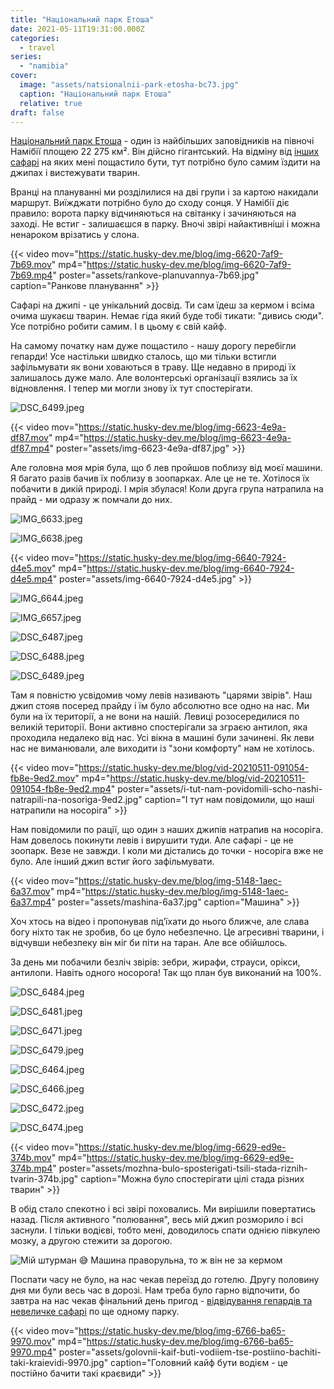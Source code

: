 ```yaml
---
title: "Національний парк Етоша"
date: 2021-05-11T19:31:00.000Z
categories:
  - travel
series:
  - "namibia"
cover:
  image: "assets/natsionalnii-park-etosha-bc73.jpg"
  caption: "Національний парк Етоша"
  relative: true
draft: false
---
```


[Національний парк Етоша](https://uk.wikipedia.org/wiki/Етоша_(національний_парк)) - один із найбільших заповідників на півночі Намібії площею 22 275 км². Він дійсно гігантський. На відміну від [інших сафарі](/posts/den-desyatii-natsionalnii-park-ngorongoro) на яких мені пощастило бути, тут потрібно було самим їздити на джипах і вистежувати тварин.

Вранці на плануванні ми розділилися на дві групи і за картою накидали маршрут. Виїжджати потрібно було до сходу сонця. У Намібії діє правило: ворота парку відчиняються на світанку і зачиняються на заході. Не встиг - залишаєшся в парку. Вночі звірі найактивніші і можна ненароком врізатись у слона.

{{< video mov="https://static.husky-dev.me/blog/img-6620-7af9-7b69.mov" mp4="https://static.husky-dev.me/blog/img-6620-7af9-7b69.mp4" poster="assets/rankove-planuvannya-7b69.jpg" caption="Ранкове планування" >}}

Сафарі на джипі - це унікальний досвід. Ти сам їдеш за кермом і всіма очима шукаєш тварин. Немає гіда який буде тобі тикати: "дивись сюди". Усе потрібно робити самим. І в цьому є свій кайф.

На самому початку нам дуже пощастило - нашу дорогу перебігли гепарди! Усе настільки швидко сталось, що ми тільки встигли зафільмувати як вони ховаються в траву. Ще недавно в природі їх залишалось дуже мало. Але волонтерські організації взялись за їх відновлення. І тепер ми могли знову їх тут спостерігати.

![DSC_6499.jpeg](assets/dsc-6499-c41d.jpg)

{{< video mov="https://static.husky-dev.me/blog/img-6623-4e9a-df87.mov" mp4="https://static.husky-dev.me/blog/img-6623-4e9a-df87.mp4" poster="assets/img-6623-4e9a-df87.jpg" >}}

Але головна моя мрія була, що б лев пройшов поблизу від моєї машини. Я багато разів бачив їх поблизу в зоопарках. Але це не те. Хотілося їх побачити в дикій природі. І мрія збулася! Коли друга група натрапила на прайд - ми одразу ж помчали до них.

![IMG_6633.jpeg](assets/img-6633-4f5e.jpg)

![IMG_6638.jpeg](assets/img-6638-d161.jpg)

{{< video mov="https://static.husky-dev.me/blog/img-6640-7924-d4e5.mov" mp4="https://static.husky-dev.me/blog/img-6640-7924-d4e5.mp4" poster="assets/img-6640-7924-d4e5.jpg" >}}

![IMG_6644.jpeg](assets/img-6644-433e.jpg)

![IMG_6657.jpeg](assets/img-6657-b302.jpg)

![DSC_6487.jpeg](assets/dsc-6487-c676.jpg)

![DSC_6488.jpeg](assets/dsc-6488-2a7a.jpg)

![DSC_6489.jpeg](assets/dsc-6489-50f0.jpg)

Там я повністю усвідомив чому левів називають "царями звірів". Наш джип стояв посеред прайду і їм було абсолютно все одно на нас. Ми були на їх території, а не вони на нашій. Левиці розосередилися по великій території. Вони активно спостерігали за зграєю антилоп, яка проходила недалеко від нас. Усі вікна в машині були зачинені. Як леви нас не виманювали, але виходити із "зони комфорту" нам не хотілось.

{{< video mov="https://static.husky-dev.me/blog/vid-20210511-091054-fb8e-9ed2.mov" mp4="https://static.husky-dev.me/blog/vid-20210511-091054-fb8e-9ed2.mp4" poster="assets/i-tut-nam-povidomili-scho-nashi-natrapili-na-nosoriga-9ed2.jpg" caption="І тут нам повідомили, що наші натрапили на носоріга" >}}

Нам повідомили по рації, що один з наших джипів натрапив на носоріга. Нам довелось покинути левів і вирушити туди. Але сафарі - це не зоопарк. Везе не завжди. І коли ми дістались до точки - носоріга вже не було. Але інший джип встиг його зафільмувати.

{{< video mov="https://static.husky-dev.me/blog/img-5148-1aec-6a37.mov" mp4="https://static.husky-dev.me/blog/img-5148-1aec-6a37.mp4" poster="assets/mashina-6a37.jpg" caption="Машина" >}}

Хоч хтось на відео і пропонував під’їхати до нього ближче, але слава богу ніхто так не зробив, бо це було небезпечно. Це агресивні тварини, і відчувши небезпеку він міг би піти на таран. Але все обійшлось.

За день ми побачили безліч звірів: зебри, жирафи, страуси, орікси, антилопи. Навіть одного носорога! Так що план був виконаний на 100%.

![DSC_6484.jpeg](assets/dsc-6484-8ef9.jpg)

![DSC_6481.jpeg](assets/dsc-6481-c373.jpg)

![DSC_6471.jpeg](assets/dsc-6471-04d2.jpg)

![DSC_6479.jpeg](assets/dsc-6479-35c4.jpg)

![DSC_6464.jpeg](assets/dsc-6464-4435.jpg)

![DSC_6466.jpeg](assets/dsc-6466-6fcb.jpg)

![DSC_6472.jpeg](assets/dsc-6472-0178.jpg)

![DSC_6474.jpeg](assets/dsc-6474-94f5.jpg)

{{< video mov="https://static.husky-dev.me/blog/img-6629-ed9e-374b.mov" mp4="https://static.husky-dev.me/blog/img-6629-ed9e-374b.mp4" poster="assets/mozhna-bulo-sposterigati-tsili-stada-riznih-tvarin-374b.jpg" caption="Можна було спостерігати цілі стада різних тварин" >}}

В обід стало спекотно і всі звірі поховались. Ми вирішили повертатись назад. Після активного "полювання", весь мій джип розморило і всі заснули. І тільки водієві, тобто мені, доводилось спати однією півкулею мозку, а другою стежити за дорогою.

![Мій штурман 😅 Машина праворульна, то ж він не за кермом](assets/mii-shturman-mashina-pravorulna-to-zh-vin-ne-za-kermom-2534.jpg "Мій штурман 😅 Машина праворульна, то ж він не за кермом")

Поспати часу не було, на нас чекав переїзд до готелю. Другу половину дня ми були весь час в дорозі. Нам треба було гарно відпочити, бо завтра на нас чекав фінальний день пригод - [відвідування гепардів та невеличке сафарі](/posts/rezervatsiya-gepardiv-i-poshuk-sloniv) по ще одному парку.

{{< video mov="https://static.husky-dev.me/blog/img-6766-ba65-9970.mov" mp4="https://static.husky-dev.me/blog/img-6766-ba65-9970.mp4" poster="assets/golovnii-kaif-buti-vodiiem-tse-postiino-bachiti-taki-kraievidi-9970.jpg" caption="Головний кайф бути водієм - це постійно бачити такі краєвиди" >}}
